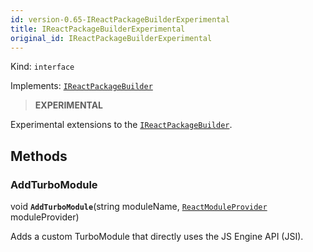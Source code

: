 ```yaml
---
id: version-0.65-IReactPackageBuilderExperimental
title: IReactPackageBuilderExperimental
original_id: IReactPackageBuilderExperimental
---
```


Kind: `interface`

Implements: [`IReactPackageBuilder`](IReactPackageBuilder)

> **EXPERIMENTAL**

Experimental extensions to the [`IReactPackageBuilder`](IReactPackageBuilder).



## Methods
### AddTurboModule
void **`AddTurboModule`**(string moduleName, [`ReactModuleProvider`](ReactModuleProvider) moduleProvider)

Adds a custom TurboModule that directly uses the JS Engine API (JSI).




